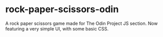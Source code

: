 # rock-paper-scissors-odin
A rock paper scissors game made for The Odin Project JS section.
Now featuring a very simple UI, with some basic CSS.
